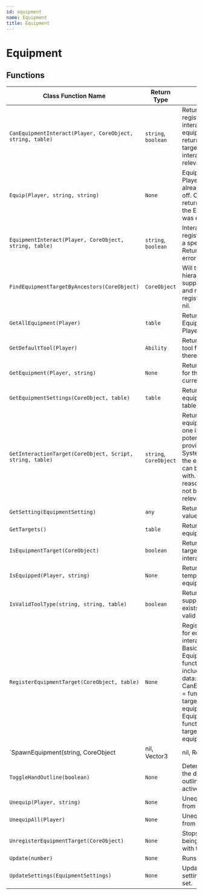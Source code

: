 ```yaml
---
id: equipment
name: Equipment
title: Equipment
---
```


# Equipment

## Functions

| Class Function Name | Return Type | Description | Tags |
| ------------------- | ----------- | ----------- | ---- |
| `CanEquipmentInteract(Player, CoreObject, string, table)` | `string`, `boolean` | Returns true if the registered target can interact with the equipment. Also returns a reason the target cannot be interacted with if relevant. | None |
| `Equip(Player, string, string)` | `None` | Equips an item to a Player, or toggles an already equipped item off. On the server this returns a reference to the Equipment if it was equipped. | None |
| `EquipmentInteract(Player, CoreObject, string, table)` | `string`, `boolean` | Interacts with a registered target with a specific equipment. Returns success and error information. | None |
| `FindEquipmentTargetByAncestors(CoreObject)` | `CoreObject` | Will traverse up the hierarchy from the supplied CoreObject and return the first registered target or nil. | None |
| `GetAllEquipment(Player)` | `table` | Returns all equipped Equipment for a Player. | None |
| `GetDefaultTool(Player)` | `Ability` | Returns the default tool for a Player if there is one. | None |
| `GetEquipment(Player, string)` | `None` | Returns Equipment for the template if it is currently equipped. | None |
| `GetEquipmentSettings(CoreObject, table)` | `table` | Returns an equipmentSettings table. | None |
| `GetInteractionTarget(CoreObject, Script, string, table)` | `string`, `CoreObject` | Returns a registered equipment target if one is currently a potential target in the provided Interaction System Module and the equipment target can be interacted with. Also returns a reason a target could not be found if relevant. | None |
| `GetSetting(EquipmentSetting)` | `any` | Returns a setting value. | None |
| `GetTargets()` | `table` | Returns all registered equipment targets. | None |
| `IsEquipmentTarget(CoreObject)` | `boolean` | Returns true if the target is registered for interactions. | None |
| `IsEquipped(Player, string)` | `None` | Returns true if the template is currently equipped. | None |
| `IsValidToolType(string, string, table)` | `boolean` | Returns true if the supplied tool type exists in the list of valid types. | None |
| `RegisterEquipmentTarget(CoreObject, table)` | `None` | Registers an object for equipment interactions with Basic and Advanced Equipment. The function table must include the following data: {    CanEquipmentInteract = function(player, target, toolType, equipmentSettings),    EquipmentInteract = function(player, target, toolType, equipmentSettings) } | None |
| `SpawnEquipment(string, CoreObject|nil, Vector3|nil, Rotation|nil)` | `None` | Spawns an Equipment in the world. | None |
| `ToggleHandOutline(boolean)` | `None` | Determines whether the default Hand Tool outlining effect is active or not. | None |
| `Unequip(Player, string)` | `None` | Unequips an item from a Player. | None |
| `UnequipAll(Player)` | `None` | Unequips all items from a Player. | None |
| `UnregisterEquipmentTarget(CoreObject)` | `None` | Stops equipment from being able to interact with the target. | None |
| `Update(number)` | `None` | Runs each frame. | None |
| `UpdateSettings(EquipmentSettings)` | `None` | Updates the current settings with a new set. | None |
